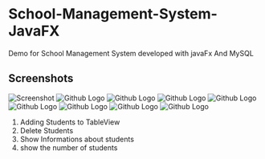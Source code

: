 # School-Management-System-JavaFX
Demo for School Management System developed with javaFx And MySQL
## Screenshots

![Screenshot](1.jpg)
![Github Logo](https://github.com/nadircode/School-Management-System-JavaFX/tree/main/screenshots/2.jpg?raw=true)
![Github Logo](https://github.com/nadircode/School-Management-System-JavaFX/tree/main/screenshots/3.jpg?raw=true)
![Github Logo](https://github.com/nadircode/School-Management-System-JavaFX/tree/main/screenshots/4.jpg?raw=true)
![Github Logo](https://github.com/nadircode/School-Management-System-JavaFX/tree/main/screenshots/5.jpg?raw=true)
![Github Logo](https://github.com/nadircode/School-Management-System-JavaFX/tree/main/screenshots/6.jpg?raw=true)
![Github Logo](https://github.com/nadircode/School-Management-System-JavaFX/tree/main/screenshots/7.jpg?raw=true)
![Github Logo](https://github.com/nadircode/School-Management-System-JavaFX/tree/main/screenshots/8.jpg?raw=true)
![Github Logo](https://github.com/nadircode/School-Management-System-JavaFX/tree/main/screenshots/9.jpg?raw=true)

1. Adding Students to TableView
2. Delete Students
3. Show Informations about students
4. show the number of students



